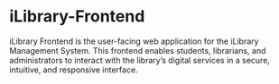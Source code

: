 # iLibrary-Frontend
iLibrary Frontend is the user-facing web application for the iLibrary Management System. This frontend enables students, librarians, and administrators to interact with the library’s digital services in a secure, intuitive, and responsive interface.
